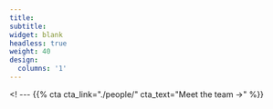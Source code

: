 ```yaml
---
title:
subtitle:
widget: blank
headless: true
weight: 40
design:
  columns: '1'
---
```


<! --- {{% cta cta_link="./people/" cta_text="Meet the team →" %}}

